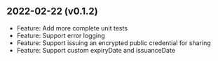 2022-02-22 (v0.1.2)
-------------------

- Feature: Add more complete unit tests
- Feature: Support error logging
- Feature: Support issuing an encrypted public credential for sharing
- Feature: Support custom expiryDate and issuanceDate